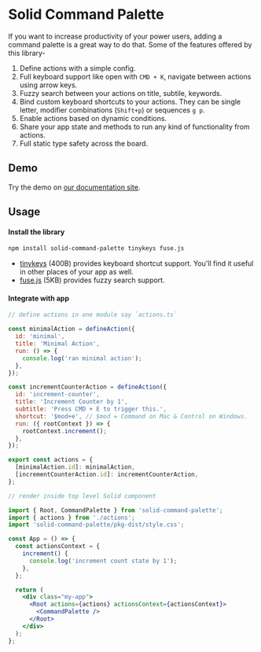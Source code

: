 # Solid Command Palette

If you want to increase productivity of your power users, adding a command palette is a great way to do that. Some of the features offered by this library-

1. Define actions with a simple config.
1. Full keyboard support like open with `CMD + K`, navigate between actions using arrow keys.
1. Fuzzy search between your actions on title, subtile, keywords.
1. Bind custom keyboard shortcuts to your actions. They can be single letter, modifier combinations (`Shift+p`) or sequences `g p`.
1. Enable actions based on dynamic conditions.
1. Share your app state and methods to run any kind of functionality from actions.
1. Full static type safety across the board.

## Demo

Try the demo on [our documentation site](https://solid-command-palette.vercel.app/).

## Usage

#### Install the library

```sh
npm install solid-command-palette tinykeys fuse.js
```

- [tinykeys](https://github.com/jamiebuilds/tinykeys) (400B) provides keyboard shortcut support. You'll find it useful in other places of your app as well.
- [fuse.js](https://github.com/krisk/fuse) (5KB) provides fuzzy search support.

#### Integrate with app

```jsx
// define actions in one module say `actions.ts`

const minimalAction = defineAction({
  id: 'minimal',
  title: 'Minimal Action',
  run: () => {
    console.log('ran minimal action');
  },
});

const incrementCounterAction = defineAction({
  id: 'increment-counter',
  title: 'Increment Counter by 1',
  subtitle: 'Press CMD + E to trigger this.',
  shortcut: '$mod+e', // $mod = Command on Mac & Control on Windows.
  run: ({ rootContext }) => {
    rootContext.increment();
  },
});

export const actions = {
  [minimalAction.id]: minimalAction,
  [incrementCounterAction.id]: incrementCounterAction,
};
```

```jsx
// render inside top level Solid component

import { Root, CommandPalette } from 'solid-command-palette';
import { actions } from './actions';
import 'solid-command-palette/pkg-dist/style.css';

const App = () => {
  const actionsContext = {
    increment() {
      console.log('increment count state by 1');
    },
  };

  return (
    <div class="my-app">
      <Root actions={actions} actionsContext={actionsContext}>
        <CommandPalette />
      </Root>
    </div>
  );
};
```
